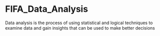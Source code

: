 # FIFA_Data_Analysis
Data analysis is the process of using statistical and logical techniques to examine data and gain insights that can be used to make better decisions
